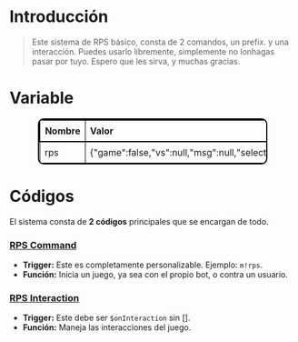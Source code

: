 # Introducción
> Este sistema de RPS básico, consta de 2 comandos, un prefix. y una interacción. Puedes usarlo libremente, simplemente no lonhagas pasar por tuyo. Espero que les sirva, y muchas gracias.


# Variable
<div align="center">
  <table style="border: 2px solid black; border-collapse: collapse; width: 80%; text-align: left; border-radius: 10px; overflow: hidden;">
    <thead>
      <tr style="border: 2px solid black;">
        <th style="border: 1px solid black; padding: 8px;">Nombre</th>
        <th style="border: 1px solid black; padding: 8px;">Valor</th>
      </tr>
    </thead>
    <tbody>
      <tr>
        <td style="border: 1px solid black; padding: 8px;">rps</td>
        <td style="border: 1px solid black; padding: 8px;">{"game":false,"vs":null,"msg":null,"select":null}</td>
      </tr>
    </tbody>
  </table>
</div>

# Códigos
El sistema consta de **2 códigos** principales que se encargan de todo.

### [RPS Command](https://github.com/XxvalentesxX/BDFD/blob/main/RPS%20Game%2FRPS-Command.md)
- **Trigger:** Este es completamente personalizable. Ejemplo: `m!rps`.
- **Función:** Inicia un juego, ya sea con el propio bot, o contra un usuario.

### [RPS Interaction]()
- **Trigger:** Este debe ser `$onInteraction` sin [].
- **Función:** Maneja las interacciones del juego.
